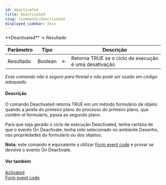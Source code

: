 ```yaml
---
id: deactivated
title: Deactivated
slug: /commands/deactivated
displayed_sidebar: docs
---
```


<!--REF #_command_.Deactivated.Syntax-->**Deactivated**  -> Resultado<!-- END REF-->
<!--REF #_command_.Deactivated.Params-->
| Parâmetro | Tipo |  | Descrição |
| --- | --- | --- | --- |
| Resultado | Boolean | &#8592; | Retorna TRUE se o ciclo de execução é uma desativação |

<!-- END REF-->

*Esse comando não é seguro para thread e não pode ser usado em código adequado.*


#### Descrição 

<!--REF #_command_.Deactivated.Summary-->O comando Deactivated retorna TRUE em um método formulário de objeto quando a janela do primeiro plano do processo do primeiro plano, que contém ol formulário, passa ao segundo plano.<!-- END REF--> 

Para que seja gerado o ciclo de execução Deactivated, tenha certeza de que o evento On Deactivate, tenha sido selecionado no ambiente Desenho, nas propriedades do formulário ou dos objetos. 

**Nota:** este comando é equivalente a utilizar [Form event code](form-event-code.md) e provar se devolve o evento On Deactivate.

#### Ver também 

[Activated](activated.md)  
[Form event code](form-event-code.md)  